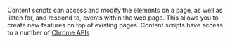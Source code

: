Content scripts can access and modify the elements on a page, as well as listen for, and respond to, events within the web page. This allows you to create new features on top of existing pages. Content scripts have access to a number of [Chrome APIs](https://developer.chrome.com/docs/extensions/mv3/content_scripts/)